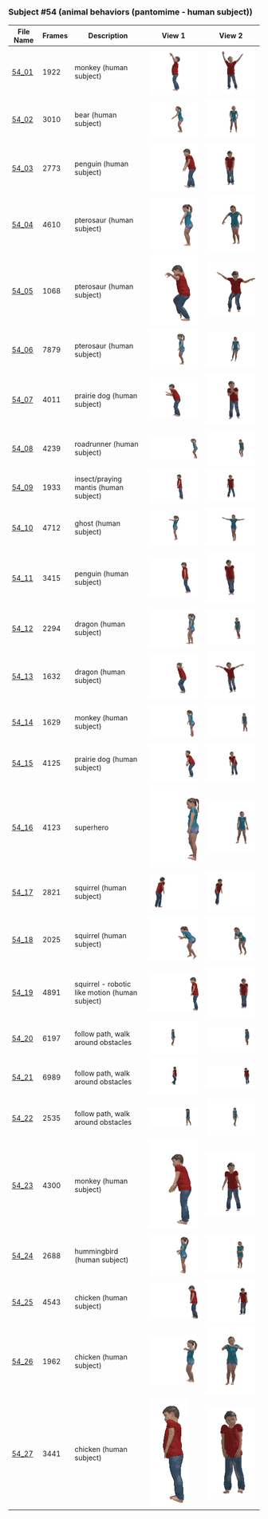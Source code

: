### Subject #54 (animal behaviors (pantomime - human subject))
|File Name|Frames|Description|View 1|View 2|
|-|-|-|-|-|
|[54_01](https://github.com/Shriinivas/cmubvh/raw/main/Sequence-046-056/54/Data/54_01.zip)|1922|monkey (human subject)|<img src="https://github.com/Shriinivas/cmubvhgifs/blob/main/Sequence-046-056/54/54_01_0.gif"/>|<img src="https://github.com/Shriinivas/cmubvhgifs/blob/main/Sequence-046-056/54/54_01_1.gif"/>|
|[54_02](https://github.com/Shriinivas/cmubvh/raw/main/Sequence-046-056/54/Data/54_02.zip)|3010|bear (human subject)|<img src="https://github.com/Shriinivas/cmubvhgifs/blob/main/Sequence-046-056/54/54_02_0.gif"/>|<img src="https://github.com/Shriinivas/cmubvhgifs/blob/main/Sequence-046-056/54/54_02_1.gif"/>|
|[54_03](https://github.com/Shriinivas/cmubvh/raw/main/Sequence-046-056/54/Data/54_03.zip)|2773|penguin (human subject)|<img src="https://github.com/Shriinivas/cmubvhgifs/blob/main/Sequence-046-056/54/54_03_0.gif"/>|<img src="https://github.com/Shriinivas/cmubvhgifs/blob/main/Sequence-046-056/54/54_03_1.gif"/>|
|[54_04](https://github.com/Shriinivas/cmubvh/raw/main/Sequence-046-056/54/Data/54_04.zip)|4610|pterosaur (human subject)|<img src="https://github.com/Shriinivas/cmubvhgifs/blob/main/Sequence-046-056/54/54_04_0.gif"/>|<img src="https://github.com/Shriinivas/cmubvhgifs/blob/main/Sequence-046-056/54/54_04_1.gif"/>|
|[54_05](https://github.com/Shriinivas/cmubvh/raw/main/Sequence-046-056/54/Data/54_05.zip)|1068|pterosaur (human subject)|<img src="https://github.com/Shriinivas/cmubvhgifs/blob/main/Sequence-046-056/54/54_05_0.gif"/>|<img src="https://github.com/Shriinivas/cmubvhgifs/blob/main/Sequence-046-056/54/54_05_1.gif"/>|
|[54_06](https://github.com/Shriinivas/cmubvh/raw/main/Sequence-046-056/54/Data/54_06.zip)|7879|pterosaur (human subject)|<img src="https://github.com/Shriinivas/cmubvhgifs/blob/main/Sequence-046-056/54/54_06_0.gif"/>|<img src="https://github.com/Shriinivas/cmubvhgifs/blob/main/Sequence-046-056/54/54_06_1.gif"/>|
|[54_07](https://github.com/Shriinivas/cmubvh/raw/main/Sequence-046-056/54/Data/54_07.zip)|4011|prairie dog (human subject)|<img src="https://github.com/Shriinivas/cmubvhgifs/blob/main/Sequence-046-056/54/54_07_0.gif"/>|<img src="https://github.com/Shriinivas/cmubvhgifs/blob/main/Sequence-046-056/54/54_07_1.gif"/>|
|[54_08](https://github.com/Shriinivas/cmubvh/raw/main/Sequence-046-056/54/Data/54_08.zip)|4239|roadrunner (human subject)|<img src="https://github.com/Shriinivas/cmubvhgifs/blob/main/Sequence-046-056/54/54_08_0.gif"/>|<img src="https://github.com/Shriinivas/cmubvhgifs/blob/main/Sequence-046-056/54/54_08_1.gif"/>|
|[54_09](https://github.com/Shriinivas/cmubvh/raw/main/Sequence-046-056/54/Data/54_09.zip)|1933|insect/praying mantis (human subject)|<img src="https://github.com/Shriinivas/cmubvhgifs/blob/main/Sequence-046-056/54/54_09_0.gif"/>|<img src="https://github.com/Shriinivas/cmubvhgifs/blob/main/Sequence-046-056/54/54_09_1.gif"/>|
|[54_10](https://github.com/Shriinivas/cmubvh/raw/main/Sequence-046-056/54/Data/54_10.zip)|4712|ghost (human subject)|<img src="https://github.com/Shriinivas/cmubvhgifs/blob/main/Sequence-046-056/54/54_10_0.gif"/>|<img src="https://github.com/Shriinivas/cmubvhgifs/blob/main/Sequence-046-056/54/54_10_1.gif"/>|
|[54_11](https://github.com/Shriinivas/cmubvh/raw/main/Sequence-046-056/54/Data/54_11.zip)|3415|penguin (human subject)|<img src="https://github.com/Shriinivas/cmubvhgifs/blob/main/Sequence-046-056/54/54_11_0.gif"/>|<img src="https://github.com/Shriinivas/cmubvhgifs/blob/main/Sequence-046-056/54/54_11_1.gif"/>|
|[54_12](https://github.com/Shriinivas/cmubvh/raw/main/Sequence-046-056/54/Data/54_12.zip)|2294|dragon (human subject)|<img src="https://github.com/Shriinivas/cmubvhgifs/blob/main/Sequence-046-056/54/54_12_0.gif"/>|<img src="https://github.com/Shriinivas/cmubvhgifs/blob/main/Sequence-046-056/54/54_12_1.gif"/>|
|[54_13](https://github.com/Shriinivas/cmubvh/raw/main/Sequence-046-056/54/Data/54_13.zip)|1632|dragon (human subject)|<img src="https://github.com/Shriinivas/cmubvhgifs/blob/main/Sequence-046-056/54/54_13_0.gif"/>|<img src="https://github.com/Shriinivas/cmubvhgifs/blob/main/Sequence-046-056/54/54_13_1.gif"/>|
|[54_14](https://github.com/Shriinivas/cmubvh/raw/main/Sequence-046-056/54/Data/54_14.zip)|1629|monkey (human subject)|<img src="https://github.com/Shriinivas/cmubvhgifs/blob/main/Sequence-046-056/54/54_14_0.gif"/>|<img src="https://github.com/Shriinivas/cmubvhgifs/blob/main/Sequence-046-056/54/54_14_1.gif"/>|
|[54_15](https://github.com/Shriinivas/cmubvh/raw/main/Sequence-046-056/54/Data/54_15.zip)|4125|prairie dog (human subject)|<img src="https://github.com/Shriinivas/cmubvhgifs/blob/main/Sequence-046-056/54/54_15_0.gif"/>|<img src="https://github.com/Shriinivas/cmubvhgifs/blob/main/Sequence-046-056/54/54_15_1.gif"/>|
|[54_16](https://github.com/Shriinivas/cmubvh/raw/main/Sequence-046-056/54/Data/54_16.zip)|4123|superhero|<img src="https://github.com/Shriinivas/cmubvhgifs/blob/main/Sequence-046-056/54/54_16_0.gif"/>|<img src="https://github.com/Shriinivas/cmubvhgifs/blob/main/Sequence-046-056/54/54_16_1.gif"/>|
|[54_17](https://github.com/Shriinivas/cmubvh/raw/main/Sequence-046-056/54/Data/54_17.zip)|2821|squirrel (human subject)|<img src="https://github.com/Shriinivas/cmubvhgifs/blob/main/Sequence-046-056/54/54_17_0.gif"/>|<img src="https://github.com/Shriinivas/cmubvhgifs/blob/main/Sequence-046-056/54/54_17_1.gif"/>|
|[54_18](https://github.com/Shriinivas/cmubvh/raw/main/Sequence-046-056/54/Data/54_18.zip)|2025|squirrel (human subject)|<img src="https://github.com/Shriinivas/cmubvhgifs/blob/main/Sequence-046-056/54/54_18_0.gif"/>|<img src="https://github.com/Shriinivas/cmubvhgifs/blob/main/Sequence-046-056/54/54_18_1.gif"/>|
|[54_19](https://github.com/Shriinivas/cmubvh/raw/main/Sequence-046-056/54/Data/54_19.zip)|4891|squirrel - robotic like motion (human subject)|<img src="https://github.com/Shriinivas/cmubvhgifs/blob/main/Sequence-046-056/54/54_19_0.gif"/>|<img src="https://github.com/Shriinivas/cmubvhgifs/blob/main/Sequence-046-056/54/54_19_1.gif"/>|
|[54_20](https://github.com/Shriinivas/cmubvh/raw/main/Sequence-046-056/54/Data/54_20.zip)|6197|follow path, walk around obstacles|<img src="https://github.com/Shriinivas/cmubvhgifs/blob/main/Sequence-046-056/54/54_20_0.gif"/>|<img src="https://github.com/Shriinivas/cmubvhgifs/blob/main/Sequence-046-056/54/54_20_1.gif"/>|
|[54_21](https://github.com/Shriinivas/cmubvh/raw/main/Sequence-046-056/54/Data/54_21.zip)|6989|follow path, walk around obstacles|<img src="https://github.com/Shriinivas/cmubvhgifs/blob/main/Sequence-046-056/54/54_21_0.gif"/>|<img src="https://github.com/Shriinivas/cmubvhgifs/blob/main/Sequence-046-056/54/54_21_1.gif"/>|
|[54_22](https://github.com/Shriinivas/cmubvh/raw/main/Sequence-046-056/54/Data/54_22.zip)|2535|follow path, walk around obstacles|<img src="https://github.com/Shriinivas/cmubvhgifs/blob/main/Sequence-046-056/54/54_22_0.gif"/>|<img src="https://github.com/Shriinivas/cmubvhgifs/blob/main/Sequence-046-056/54/54_22_1.gif"/>|
|[54_23](https://github.com/Shriinivas/cmubvh/raw/main/Sequence-046-056/54/Data/54_23.zip)|4300|monkey (human subject)|<img src="https://github.com/Shriinivas/cmubvhgifs/blob/main/Sequence-046-056/54/54_23_0.gif"/>|<img src="https://github.com/Shriinivas/cmubvhgifs/blob/main/Sequence-046-056/54/54_23_1.gif"/>|
|[54_24](https://github.com/Shriinivas/cmubvh/raw/main/Sequence-046-056/54/Data/54_24.zip)|2688|hummingbird (human subject)|<img src="https://github.com/Shriinivas/cmubvhgifs/blob/main/Sequence-046-056/54/54_24_0.gif"/>|<img src="https://github.com/Shriinivas/cmubvhgifs/blob/main/Sequence-046-056/54/54_24_1.gif"/>|
|[54_25](https://github.com/Shriinivas/cmubvh/raw/main/Sequence-046-056/54/Data/54_25.zip)|4543|chicken (human subject)|<img src="https://github.com/Shriinivas/cmubvhgifs/blob/main/Sequence-046-056/54/54_25_0.gif"/>|<img src="https://github.com/Shriinivas/cmubvhgifs/blob/main/Sequence-046-056/54/54_25_1.gif"/>|
|[54_26](https://github.com/Shriinivas/cmubvh/raw/main/Sequence-046-056/54/Data/54_26.zip)|1962|chicken (human subject)|<img src="https://github.com/Shriinivas/cmubvhgifs/blob/main/Sequence-046-056/54/54_26_0.gif"/>|<img src="https://github.com/Shriinivas/cmubvhgifs/blob/main/Sequence-046-056/54/54_26_1.gif"/>|
|[54_27](https://github.com/Shriinivas/cmubvh/raw/main/Sequence-046-056/54/Data/54_27.zip)|3441|chicken (human subject)|<img src="https://github.com/Shriinivas/cmubvhgifs/blob/main/Sequence-046-056/54/54_27_0.gif"/>|<img src="https://github.com/Shriinivas/cmubvhgifs/blob/main/Sequence-046-056/54/54_27_1.gif"/>|
